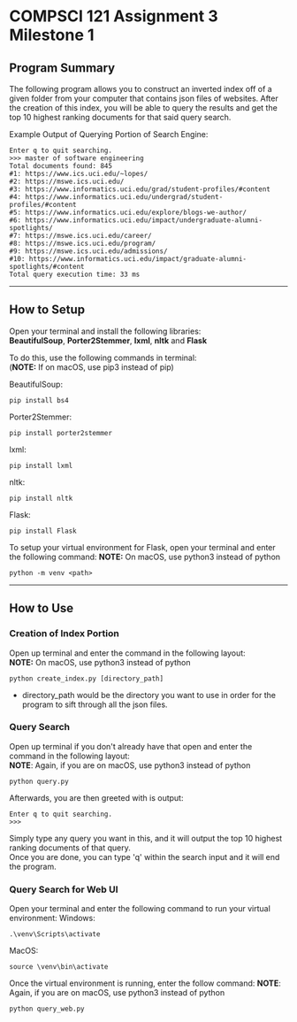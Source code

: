 # COMPSCI 121 Assignment 3 Milestone 1

## **Program Summary**
The following program allows you to construct an inverted index off of a given folder from your computer that contains json files of websites. After the creation of this index, you will be able to query the results and get the top 10 highest ranking documents for that said query search. 

Example Output of Querying Portion of Search Engine:

```
Enter q to quit searching.
>>> master of software engineering
Total documents found: 845
#1: https://www.ics.uci.edu/~lopes/
#2: https://mswe.ics.uci.edu/
#3: https://www.informatics.uci.edu/grad/student-profiles/#content
#4: https://www.informatics.uci.edu/undergrad/student-profiles/#content
#5: https://www.informatics.uci.edu/explore/blogs-we-author/
#6: https://www.informatics.uci.edu/impact/undergraduate-alumni-spotlights/
#7: https://mswe.ics.uci.edu/career/
#8: https://mswe.ics.uci.edu/program/
#9: https://mswe.ics.uci.edu/admissions/
#10: https://www.informatics.uci.edu/impact/graduate-alumni-spotlights/#content
Total query execution time: 33 ms
```

---

## **How to Setup**
Open your terminal and install the following libraries:  
**BeautifulSoup**, **Porter2Stemmer**, **lxml**, **nltk** and **Flask**

To do this, use the following commands in terminal:  
(**NOTE:** If on macOS, use pip3 instead of pip)

BeautifulSoup:

```
pip install bs4
```

Porter2Stemmer:

```
pip install porter2stemmer
```

lxml:

```
pip install lxml
```

nltk:

```
pip install nltk
```

Flask:
```
pip install Flask
```

To setup your virtual environment for Flask, open your terminal and enter the following command:
**NOTE:** On macOS, use python3 instead of python
```
python -m venv <path>
```

---

## **How to Use**
###  **Creation of Index Portion**
  
Open up terminal and enter the command in the following layout:  
**NOTE:** On macOS, use python3 instead of python  

```
python create_index.py [directory_path]
```
- directory_path would be the directory you want to use in order for the program to sift through all the json files.  
### **Query Search**
Open up terminal if you don't already have that open and enter the command in the following layout:  
**NOTE**: Again, if you are on macOS, use python3 instead of python

```
python query.py
```

Afterwards, you are then greeted with is output:  

```
Enter q to quit searching.
>>> 
```
Simply type any query you want in this, and it will output the top 10 highest ranking documents of that query.  
Once you are done, you can type 'q' within the search input and it will end the program.

### **Query Search for Web UI**
Open your terminal and enter the following command to run your virtual environment:
Windows:
```
.\venv\Scripts\activate
```

MacOS:
```
source \venv\bin\activate
```

Once the virtual environment is running, enter the follow command:
**NOTE**: Again, if you are on macOS, use python3 instead of python
```
python query_web.py
```
